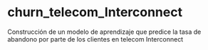 # churn_telecom_Interconnect
Construcción de un modelo de aprendizaje que predice la tasa de abandono por parte de los clientes en telecom Interconnect
